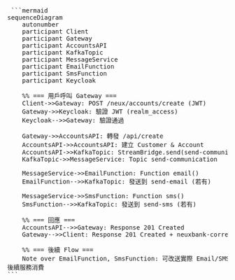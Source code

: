 <pre> ```mermaid
sequenceDiagram
    autonumber
    participant Client
    participant Gateway
    participant AccountsAPI
    participant KafkaTopic
    participant MessageService
    participant EmailFunction
    participant SmsFunction
    participant Keycloak

    %% === 用戶呼叫 Gateway ===
    Client->>Gateway: POST /neux/accounts/create (JWT)
    Gateway->>Keycloak: 驗證 JWT (realm_access)
    Keycloak-->>Gateway: 驗證通過

    Gateway->>AccountsAPI: 轉發 /api/create
    AccountsAPI->>AccountsAPI: 建立 Customer & Account
    AccountsAPI->>KafkaTopic: StreamBridge.send(send-communication)
    KafkaTopic->>MessageService: Topic send-communication

    MessageService->>EmailFunction: Function<AccountsMsgDto, AccountsMsgDto> email()
    EmailFunction-->>KafkaTopic: 發送到 send-email (若有)

    MessageService->>SmsFunction: Function<AccountsMsgDto, Long> sms()
    SmsFunction-->>KafkaTopic: 發送到 send-sms (若有)

    %% === 回應 ===
    AccountsAPI-->>Gateway: Response 201 Created
    Gateway-->>Client: Response 201 Created + neuxbank-correlation-id

    %% === 後續 Flow ===
    Note over EmailFunction, SmsFunction: 可改送實際 Email/SMS 或<br>後續服務消費
``` </pre>
